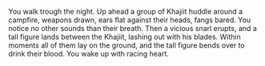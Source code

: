 You walk trough the night. Up ahead a group of Khajiit huddle around a campfire, weapons drawn, ears flat against their heads, fangs bared. You notice no other sounds
than their breath. Then a vicious snarl erupts, and a tall figure lands between the Khajiit, lashing out with his blades. Within moments all of them lay on the ground,
and the tall figure bends over to drink their blood. You wake up with racing heart.
